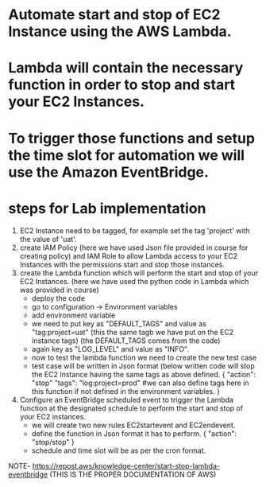 # Automate start and stop of EC2 Instance using the AWS Lambda.
# Lambda will contain the necessary function in order to stop and start your EC2 Instances.
# To trigger those functions and setup the time slot for automation we will use the Amazon EventBridge.

# steps for Lab implementation
  1) EC2 Instance need to be tagged, for example set the tag 'project' with the value of 'uat'.
  2) create IAM Policy (here we have used Json file provided in course for creating policy) and IAM Role to allow Lambda access to your EC2 Instances with the permissions start and stop those instances.
  3) create the Lambda function which will perform the start and stop of your EC2 Instances. (here we have used the python code in Lambda which was provided in course)
       - deploy the code
       - go to configuration -> Environment variables
       - add environment variable
       - we need to put key as "DEFAULT_TAGS" and value as "tag:project=uat" (this the same tagb we have put on the EC2 instance tags) (the DEFAULT_TAGS comes from the code)
       - again key as "LOG_LEVEL" and value as "INFO".
       - now to test the lambda function we need to create the new test case
       - test case will be written in Json format (below written code will stop the EC2 Instance having the same tags as above defined.
               { "action": "stop"
                 "tags": "log:project=prod"   #we can also define tags here in this function if not defined in the environment variables.
               }  
  4) Configure an EventBridge scheduled event to trigger the Lambda function at the designated schedule to perform the start and stop of your EC2 instances.
       - we will create two new rules EC2startevent and EC2endevent.
       - define the function in Json format it has to perform.
               { "action": "stop/stop"
               }
       - schedule and time slot will be as per the cron format.
    
NOTE- https://repost.aws/knowledge-center/start-stop-lambda-eventbridge (THIS IS THE PROPER DOCUMENTATION OF AWS)
     
